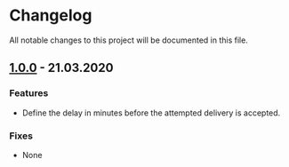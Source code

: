 # Changelog

All notable changes to this project will be documented in this file.

## <a name="v1-0-0"></a> [1.0.0](https://github.com/bloodhunterd/froxlor-mail-postgrey-docker/releases/tag/1.0.0) - 21.03.2020

### Features
* Define the delay in minutes before the attempted delivery is accepted.

### Fixes
* None
